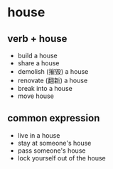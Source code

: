 # house
## verb + house
- build a house
- share a house
- demolish (摧毁) a house
- renovate (翻新) a house
- break into a house
- move house
## common expression
- live in a house
- stay at someone's house
- pass someone's house
- lock yourself out of the house
